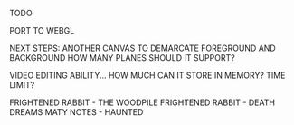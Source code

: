 TODO

PORT TO WEBGL

NEXT STEPS:
ANOTHER CANVAS TO DEMARCATE FOREGROUND AND BACKGROUND
HOW MANY PLANES SHOULD IT SUPPORT?

VIDEO EDITING ABILITY...  HOW MUCH CAN IT STORE IN MEMORY?  TIME LIMIT?

FRIGHTENED RABBIT - THE WOODPILE
FRIGHTENED RABBIT - DEATH DREAMS
MATY NOTES - HAUNTED

